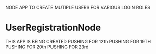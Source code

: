 NODE APP TO CREATE MUTIPLE USERS FOR VARIOUS LOGIN ROLES
# UserRegistrationNode
THIS APP IS BEING CREATED
PUSHING FOR 12th
PUSHING FOR 19TH
PUSHING FOR 20th
PUSHING FOR 23rd
